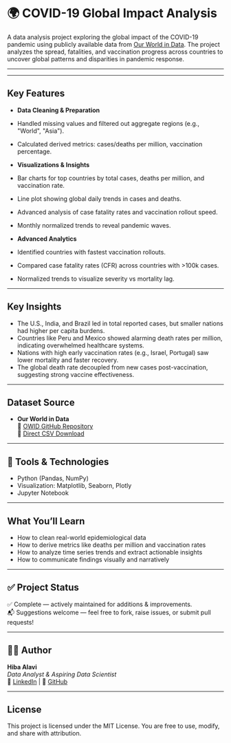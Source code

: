 # 🌍 COVID-19 Global Impact Analysis

A data analysis project exploring the global impact of the COVID-19 pandemic using publicly available data from [Our World in Data](https://ourworldindata.org/covid-data). The project analyzes the spread, fatalities, and vaccination progress across countries to uncover global patterns and disparities in pandemic response.

---


---

## Key Features

-  **Data Cleaning & Preparation**
  - Handled missing values and filtered out aggregate regions (e.g., "World", "Asia").
  - Calculated derived metrics: cases/deaths per million, vaccination percentage.

-  **Visualizations & Insights**
  - Bar charts for top countries by total cases, deaths per million, and vaccination rate.
  - Line plot showing global daily trends in cases and deaths.
  - Advanced analysis of case fatality rates and vaccination rollout speed.
  - Monthly normalized trends to reveal pandemic waves.

-  **Advanced Analytics**
  - Identified countries with fastest vaccination rollouts.
  - Compared case fatality rates (CFR) across countries with >100k cases.
  - Normalized trends to visualize severity vs mortality lag.

---

## Key Insights

- The U.S., India, and Brazil led in total reported cases, but smaller nations had higher per capita burdens.
- Countries like Peru and Mexico showed alarming death rates per million, indicating overwhelmed healthcare systems.
- Nations with high early vaccination rates (e.g., Israel, Portugal) saw lower mortality and faster recovery.
- The global death rate decoupled from new cases post-vaccination, suggesting strong vaccine effectiveness.

---

##  Dataset Source

- **Our World in Data**  
  📍 [OWID GitHub Repository](https://github.com/owid/covid-19-data)  
  📄 [Direct CSV Download](https://covid.ourworldindata.org/data/owid-covid-data.csv)

---

## 📌 Tools & Technologies

- Python (Pandas, NumPy)
- Visualization: Matplotlib, Seaborn, Plotly
- Jupyter Notebook

---

##  What You’ll Learn

- How to clean real-world epidemiological data
- How to derive metrics like deaths per million and vaccination rates
- How to analyze time series trends and extract actionable insights
- How to communicate findings visually and narratively

---

## ✅ Project Status

✅ Complete — actively maintained for additions & improvements.  
📬 Suggestions welcome — feel free to fork, raise issues, or submit pull requests!

---

## 👩‍💻 Author

**Hiba Alavi**  
_Data Analyst & Aspiring Data Scientist_  
🔗 [LinkedIn](https://www.linkedin.com/in/hiba-alavi3/) | 🐙 [GitHub](https://github.com/hibaalavi3/)

---

## License

This project is licensed under the MIT License. You are free to use, modify, and share with attribution.



